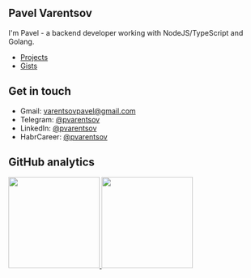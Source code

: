 ## Pavel Varentsov

I'm Pavel - a backend developer working with NodeJS/TypeScript and Golang.

- [Projects](https://github.com/pvarentsov?tab=repositories&type=source&sort=stargazers)
- [Gists](https://gist.github.com/pvarentsov)

## Get in touch
- Gmail: varentsovpavel@gmail.com
- Telegram: [@pvarentsov](https://t.me/pvarentsov) 
- LinkedIn: [@pvarentsov](https://www.linkedin.com/in/pvarentsov/)
- HabrCareer: [@pvarentsov](https://career.habr.com/pvarentsov/)

## GitHub analytics

<p align="left">
<a href="https://github.com/pvarentsov">
  <img height="180em" src="https://github-readme-stats-eight-theta.vercel.app/api?username=pvarentsov&hide_border=true&show_icons=true&theme=graywhite&include_all_commits=true&count_private=true"/>
  <img height="180em" src="https://github-readme-stats-eight-theta.vercel.app/api/top-langs/?username=pvarentsov&hide_border=true&layout=compact&langs_count=8&theme=graywhite"/>
</a>
</p>
